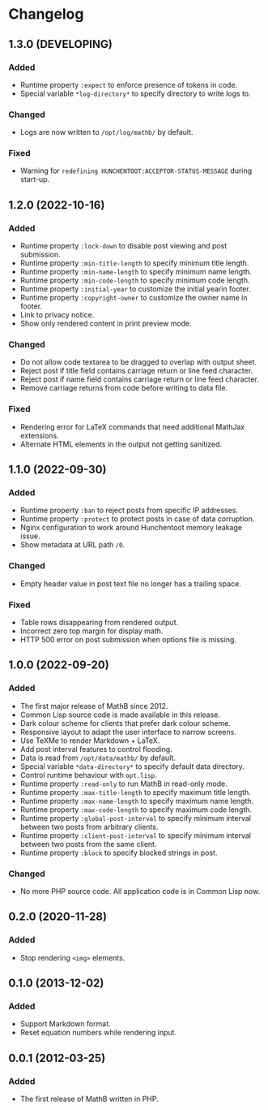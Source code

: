 Changelog
=========

1.3.0 (DEVELOPING)
------------------

### Added

- Runtime property `:expect` to enforce presence of tokens in code.
- Special variable `*log-directory*` to specify directory to write logs to.


### Changed

- Logs are now written to `/opt/log/mathb/` by default.


### Fixed

- Warning for `redefining HUNCHENTOOT:ACCEPTOR-STATUS-MESSAGE` during start-up.


1.2.0 (2022-10-16)
------------------

### Added

- Runtime property `:lock-down` to disable post viewing and post submission.
- Runtime property `:min-title-length` to specify minimum title length.
- Runtime property `:min-name-length` to specify minimum name length.
- Runtime property `:min-code-length` to specify minimum code length.
- Runtime property `:initial-year` to customize the initial yearin footer.
- Runtime property `:copyright-owner` to customize the owner name in footer.
- Link to privacy notice.
- Show only rendered content in print preview mode.


### Changed

- Do not allow code textarea to be dragged to overlap with output sheet.
- Reject post if title field contains carriage return or line feed character.
- Reject post if name field contains carriage return or line feed character.
- Remove carriage returns from code before writing to data file.


### Fixed

- Rendering error for LaTeX commands that need additional MathJax extensions.
- Alternate HTML elements in the output not getting sanitized.


1.1.0 (2022-09-30)
------------------

### Added

- Runtime property `:ban` to reject posts from specific IP addresses.
- Runtime property `:protect` to protect posts in case of data corruption.
- Nginx configuration to work around Hunchentoot memory leakage issue.
- Show metadata at URL path `/0`.


### Changed

- Empty header value in post text file no longer has a trailing space.


### Fixed

- Table rows disappearing from rendered output.
- Incorrect zero top margin for display math.
- HTTP 500 error on post submission when options file is missing.


1.0.0 (2022-09-20)
------------------

### Added

- The first major release of MathB since 2012.
- Common Lisp source code is made available in this release.
- Dark colour scheme for clients that prefer dark colour scheme.
- Responsive layout to adapt the user interface to narrow screens.
- Use TeXMe to render Markdown + LaTeX.
- Add post interval features to control flooding.
- Data is read from `/opt/data/mathb/` by default.
- Special variable `*data-directory*` to specify default data directory.
- Control runtime behaviour with `opt.lisp`.
- Runtime property `:read-only` to run MathB in read-only mode.
- Runtime property `:max-title-length` to specify maximum title length.
- Runtime property `:max-name-length` to specify maximum name length.
- Runtime property `:max-code-length` to specify maximum code length.
- Runtime property `:global-post-interval` to specify minimum interval
  between two posts from arbitrary clients.
- Runtime property `:client-post-interval` to specify minimum interval
  between two posts from the same client.
- Runtime property `:block` to specify blocked strings in post.


### Changed

- No more PHP source code. All application code is in Common Lisp now.


0.2.0 (2020-11-28)
------------------

### Added

- Stop rendering `<img>` elements.


0.1.0 (2013-12-02)
------------------

### Added

- Support Markdown format.
- Reset equation numbers while rendering input.


0.0.1 (2012-03-25)
------------------

### Added

- The first release of MathB written in PHP.
